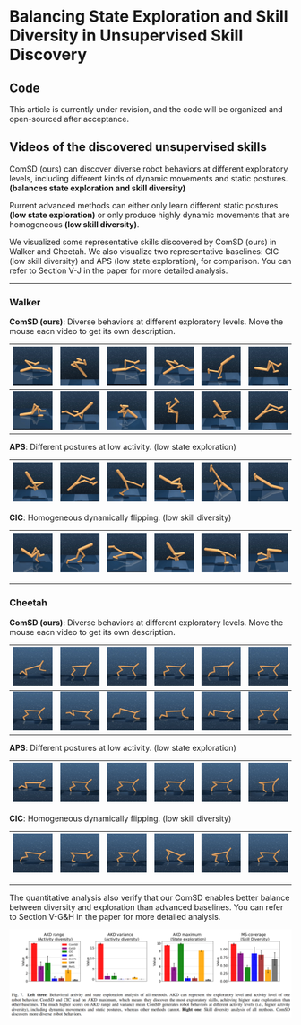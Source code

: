 # Balancing State Exploration and Skill Diversity in Unsupervised Skill Discovery

## Code
This article is currently under revision, and the code will be organized and open-sourced after acceptance.




## Videos of the discovered unsupervised skills



ComSD (ours) can discover diverse robot behaviors at different exploratory levels, including different kinds of dynamic movements and static postures. **(balances state exploration and skill diversity)**

Rurrent advanced methods can either only learn different static postures **(low state exploration)** or only produce highly dynamic movements that are homogeneous **(low skill diversity)**.

We visualized some representative skills discovered by ComSD (ours) in Walker and Cheetah. We also visualize two representative baselines: CIC (low skill diversity) and APS (low state exploration), for comparison. You can refer to Section V-J in the paper for more detailed analysis.

___
### Walker


**ComSD (ours)**: Diverse behaviors at different exploratory levels. Move the mouse eacn video to get its own description.

| <img src="comsdgif/w12.gif" title="Flip forward"> | <img src="comsdgif/w10.gif" title="Flip failed"> | <img src="comsdgif/w8.gif" title="Lie down and kick back"> | <img src="comsdgif/w13.gif" title="left leg taps floor"> | <img src="comsdgif/w4.gif" title="Flip to yoga"> | <img src="comsdgif/w2.gif" title="Lift the left leg"> |
| :---: | :---: | :---: | :---: | :---: | :---: |
| <img src="comsdgif/w11.gif" title="Flip backward"> | <img src="comsdgif/w9.gif" title="Advance on knees"> | <img src="comsdgif/w7.gif" title="Crawl forward"> | <img src="comsdgif/w5.gif" title="Stand up"> | <img src="comsdgif/w1.gif" title="Kneel down"> | <img src="comsdgif/w3.gif" title="Lift the right leg"> | 

**APS**: Different postures at low activity. (low state exploration)

|![GIF 1](aps/w1.gif)<br> |![GIF 2](aps/w2.gif)<br>|![GIF 3](aps/w3.gif)<br>|![GIF 4](aps/w4.gif)<br> |![GIF 5](aps/w5.gif)<br>|![GIF 6](aps/w6.gif)<br>|
| :---: | :---: | :---: | :---: | :---: | :---: |


**CIC**: Homogeneous dynamically flipping. (low skill diversity)

|![GIF 1](cic/w1.gif)<br> |![GIF 2](cic/w2.gif)<br>|![GIF 3](cic/w3.gif)<br>|![GIF 4](cic/w4.gif)<br> |![GIF 5](cic/w5.gif)<br>|![GIF 6](cic/w6.gif)<br>|
| :---: | :---: | :---: | :---: | :---: | :---: |

___
### Cheetah

**ComSD (ours)**: Diverse behaviors at different exploratory levels. Move the mouse eacn video to get its own description.

| <img src="comsdgif/c12.gif" title="Flip backward"> | <img src="comsdgif/c10.gif" title="Flip forward"> | <img src="comsdgif/c8.gif" title="Step back"> | <img src="comsdgif/c6.gif" title="Flip and shake hand"> | <img src="comsdgif/c3.gif" title="Hand taps floor"> | <img src="comsdgif/c2.gif" title="Posture 1"> |
| :---: | :---: | :---: | :---: | :---: | :---: |
| <img src="comsdgif/c11.gif" title="Jump"> | <img src="comsdgif/c9.gif" title="Walk on hands"> | <img src="comsdgif/c7.gif" title="Walk forward"> | <img src="comsdgif/c5.gif" title="Leg taps floor (fast)"> |  <img src="comsdgif/c4.gif" title="Leg taps floor (slow)"> | <img src="comsdgif/c1.gif" title="Posture 2"> |


**APS**: Different postures at low activity. (low state exploration)

|![GIF 1](aps/c1.gif)<br> |![GIF 2](aps/c2.gif)<br>|![GIF 3](aps/c3.gif)<br>|![GIF 4](aps/c4.gif)<br> |![GIF 5](aps/c5.gif)<br>|![GIF 6](aps/c6.gif)<br>|
| :---: | :---: | :---: | :---: | :---: | :---: |


**CIC**: Homogeneous dynamically flipping. (low skill diversity)

|![GIF 1](cic/c1.gif)<br> |![GIF 2](cic/c2.gif)<br>|![GIF 3](cic/c3.gif)<br>|![GIF 4](cic/c4.gif)<br> |![GIF 5](cic/c5.gif)<br>|![GIF 6](cic/c6.gif)<br>|
| :---: | :---: | :---: | :---: | :---: | :---: |


___

The quantitative analysis also verify that our ComSD enables better balance between diversity and exploration than advanced baselines. You can refer to Section V-G&H in the paper for more detailed analysis.



![Example Image](quantitative.png)





